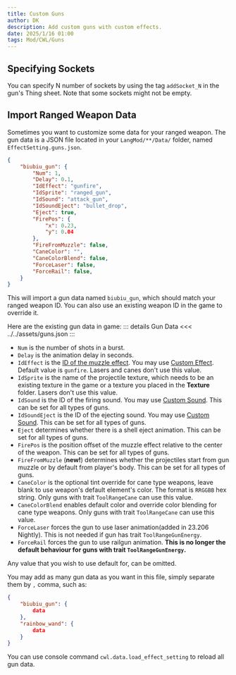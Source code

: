 ```yaml
---
title: Custom Guns
author: DK
description: Add custom guns with custom effects.
date: 2025/1/16 01:00
tags: Mod/CWL/Guns
---
```


## Specifying Sockets

You can specify N number of sockets by using the tag `addSocket_N` in the gun's Thing sheet. Note that some sockets might not be empty.

## Import Ranged Weapon Data

Sometimes you want to customize some data for your ranged weapon. The gun data is a JSON file located in your `LangMod/**/Data/` folder, named `EffectSetting.guns.json`.
```json
{
    "biubiu_gun": {
        "Num": 1,
        "Delay": 0.1,
        "IdEffect": "gunfire",
        "IdSprite": "ranged_gun",
        "IdSound": "attack_gun",
        "IdSoundEject": "bullet_drop",
        "Eject": true,
        "FirePos": {
            "x": 0.23,
            "y": 0.04
        },
        "FireFromMuzzle": false,
        "CaneColor": "",
        "CaneColorBlend": false,
        "ForceLaser": false,
        "ForceRail": false,
    }
}
```

This will import a gun data named `biubiu_gun`, which should match your ranged weapon ID. You can also use an existing weapon ID in the game to override it.

Here are the existing gun data in game:
::: details Gun Data
<<< ../../assets/guns.json
:::

+ `Num` is the number of shots in a burst. 
+ `Delay` is the animation delay in seconds. 
+ `IdEffect` is the [ID of the muzzle effect](https://gist.github.com/gottyduke/6e2847e37d205a5621bfd0615e5bd9e7#file-elin-effects-md). You may use [Custom Effect](../Other/effects). Default value is `gunfire`. Lasers and canes don't use this value.
+ `IdSprite` is the name of the projectile texture, which needs to be an existing texture in the game or a texture you placed in the **Texture** folder. Lasers don't use this value.
+ `IdSound` is the ID of the firing sound. You may use [Custom Sound](../Other/sound). This can be set for all types of guns.
+ `IdSoundEject` is the ID of the ejecting sound. You may use [Custom Sound](../Other/sound). This can be set for all types of guns.
+ `Eject` determines whether there is a shell eject animation. This can be set for all types of guns.
+ `FirePos` is the position offset of the muzzle effect relative to the center of the weapon. This can be set for all types of guns.
+ `FireFromMuzzle` (**new!**) determines whether the projectiles start from gun muzzle or by default from player's body. This can be set for all types of guns.
+ `CaneColor` is the optional tint override for cane type weapons, leave blank to use weapon's default element's color. The format is `RRGGBB` hex string. Only guns with trait `ToolRangeCane` can use this value.
+ `CaneColorBlend` enables default color and override color blending for cane type weapons. Only guns with trait `ToolRangeCane` can use this value.
+ `ForceLaser` forces the gun to use laser animation(added in 23.206 Nightly). This is not needed if gun has trait `ToolRangeGunEnergy`.
+ `ForceRail` forces the gun to use railgun animation. **This is no longer the default behaviour for guns with trait `ToolRangeGunEnergy`.**

Any value that you wish to use default for, can be omitted.

You may add as many gun data as you want in this file, simply separate them by `,` comma, such as:
```json
{
    "biubiu_gun": { 
        data 
    },
    "rainbow_wand": {
        data
    }
}
```

You can use console command `cwl.data.load_effect_setting` to reload all gun data.
